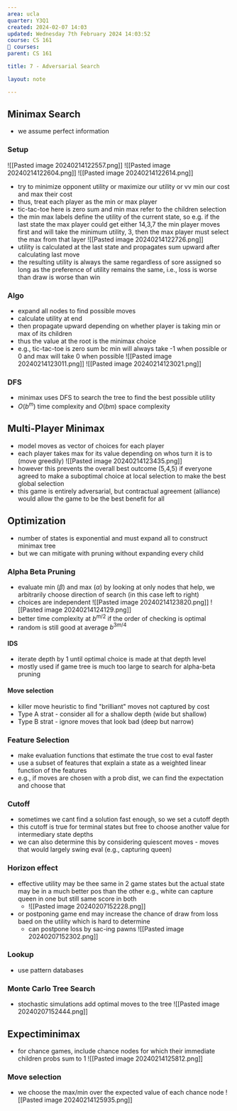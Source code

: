 ```yaml
---
area: ucla
quarter: Y3Q1
created: 2024-02-07 14:03
updated: Wednesday 7th February 2024 14:03:52
course: CS 161
📕 courses:
parent: CS 161

title: 7 - Adversarial Search

layout: note

---
```

## Minimax Search
- we assume perfect information
### Setup
![[Pasted image 20240214122557.png]]
![[Pasted image 20240214122604.png]]
![[Pasted image 20240214122614.png]]
- try to minimize opponent utility or maximize our utility or vv min our cost and max their cost
- thus, treat each player as the min or max player
- tic-tac-toe here is zero sum and min max refer to the children selection
- the min max labels define the utility of the current state, so e.g. if the last state the max player could get either 14,3,7 the min player moves first and will take the minimum utility, 3, then the max player must select the max from that layer
![[Pasted image 20240214122726.png]]
- utility is calculated at the last state and propagates sum upward after calculating last move
- the resulting utility is always the same regardless of sore assigned so long as the preference of utility remains the same, i.e., loss is worse than draw is worse than win
### Algo
- expand all nodes to find possible moves
- calculate utility at end
- then propagate upward depending on whether player is taking min or max of its children
- thus the value at the root is the minimax choice
- e.g., tic-tac-toe is zero sum bc min will always take -1 when possible or 0 and max will take 0 when possible
![[Pasted image 20240214123011.png]]
![[Pasted image 20240214123021.png]]
### DFS
- minimax uses DFS to search the tree to find the best possible utility
- $O(b^m)$ time complexity and $O(bm)$ space complexity
## Multi-Player Minimax
- model moves as vector of choices for each player
- each player takes max for its value depending on whos turn it is to (move greedily) ![[Pasted image 20240214123435.png]]
- however this prevents the overall best outcome (5,4,5) if everyone agreed to make a suboptimal choice at local selection to make the best global selection
- this game is entirely adversarial, but contractual agreement (alliance) would allow the game to be the best benefit for all
## Optimization
- number of states is exponential and must expand all to construct minimax tree
- but we can mitigate with pruning without expanding every child
### Alpha Beta Pruning
- evaluate min ($\beta$) and max ($\alpha$) by looking at only nodes that help, we arbitrarily choose direction of search (in this case left to right)
- choices are independent
![[Pasted image 20240214123820.png]]
![[Pasted image 20240214124129.png]]
- better time complexity at $b^{m/2}$ if the order of checking is optimal
- random is still good at average $b^{3m/4}$
#### IDS
- iterate depth by 1 until optimal choice is made at that depth level
- mostly used if game tree is much too large to search for alpha-beta pruning
#### Move selection
- killer move heuristic to find "brilliant" moves not captured by cost
- Type A strat - consider all for a shallow depth (wide but shallow)
- Type B strat - ignore moves that look bad (deep but narrow)
### Feature Selection
- make evaluation functions that estimate the true cost to eval faster
- use a subset of features that explain a state as a weighted linear function of the features
- e.g., if moves are chosen with a prob dist, we can find the expectation and choose that
### Cutoff
- sometimes we cant find a solution fast enough, so we set a cutoff depth
- this cutoff is true for terminal states but free to choose another value for intermediary state depths
- we can also determine this by considering quiescent moves - moves that would largely swing eval (e.g., capturing queen)
### Horizon effect
- effective utility may be thee same in 2 game states but the actual state may be in a much better pos than the other e.g., white can capture queen in one but still same score in both
	- ![[Pasted image 20240207152228.png]]
- or postponing game end may increase the chance of draw from loss baed on the utility which is hard to determine
	- can postpone loss by sac-ing pawns ![[Pasted image 20240207152302.png]]
### Lookup
- use pattern databases
### Monte Carlo Tree Search
- stochastic simulations add optimal moves to the tree ![[Pasted image 20240207152444.png]]

## Expectiminimax
- for chance games, include chance nodes for which their immediate children probs sum to 1
![[Pasted image 20240214125812.png]]
### Move selection
- we choose the max/min over the expected value of each chance node
![[Pasted image 20240214125935.png]]
